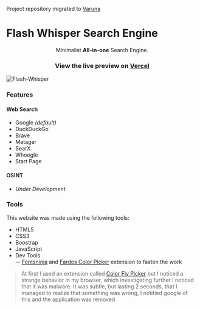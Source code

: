 Project repository migrated to [Varuna](https://github.com/yonasuriv/varuna)
  

# Flash Whisper Search Engine


<p align="center">Minimalist <strong>All-in-one</strong> Search Engine.</p>

  

### <p align="center">View the live preview on [Vercel](https://flashwhisper.vercel.app/)</p>

  

![Flash-Whisper](https://user-images.githubusercontent.com/59540565/174655771-b0ebac02-f63b-4cda-9fe9-4c326857d85e.png)

  

### Features

  

#### Web Search

  

- Google *(default)*
- DuckDuckGo
- Brave
- Metager
- SearX
- Whoogle
- Start Page

#### OSINT

- *Under Development*

  
### Tools
This website was made using the following tools:
- HTML5
- CSS3
- Boostrap
- JavaScript
- Dev Tools  
-- [Fontsninja](https://chrome.google.com/webstore/detail/fonts-ninja/eljapbgkmlngdpckoiiibecpemleclhh) and [Fardos Color Picker](https://chrome.google.com/webstore/detail/color-by-fardos-color-pic/iibpgpkhpfggipbacjfeijkloidhmiei) extension to fasten the work

> At first I used an extension called [Color Fly Picker](https://chrome.google.com/webstore/detail/jjooglnnhopdfiiccjbkjdcpplgdkbmo) but I noticed a strange behavior in my browser, which investigating further I noticed that it was malware. It was subtle, but lasting 2 seconds, that I managed to realize that something was wrong, 
> I notified google of this and the application was removed
> 
